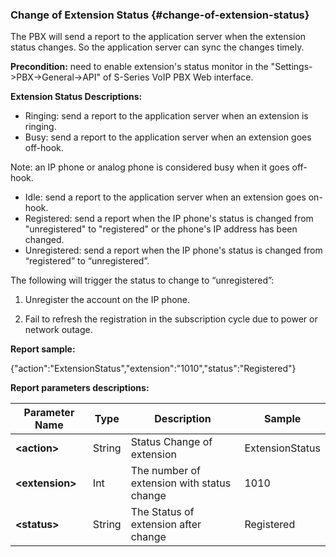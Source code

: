 ### Change of Extension Status {#change-of-extension-status}

The PBX will send a report to the application server when the extension status changes. So the application server can sync the changes timely.

**Precondition:** need to enable extension's status monitor in the "Settings-&gt;PBX-&gt;General-&gt;API" of S-Series VoIP PBX Web interface.

**Extension Status Descriptions:**

* Ringing: send a report to the application server when an extension is ringing.
* Busy: send a report to the application server when an extension goes off-hook.

Note: an IP phone or analog phone is considered busy when it goes off-hook.

* Idle: send a report to the application server when an extension goes on-hook.
* Registered: send a report when the IP phone's status is changed from "unregistered" to "registered" or the phone's IP address has been changed.
* Unregistered: send a report when the IP phone's status is changed from “registered” to “unregistered”.

The following will trigger the status to change to “unregistered”:

1. Unregister the account on the IP phone.

2. Fail to refresh the registration in the subscription cycle due to power or network outage.

**Report sample:**

{"action":"ExtensionStatus","extension":"1010","status":"Registered"}

**Report parameters descriptions:**

| **Parameter Name** | **Type** | **Description** | **Sample** |
| --- | --- | --- | --- |
| **&lt;action&gt;** | String | Status Change of extension | ExtensionStatus |
| **&lt;extension&gt;** | Int | The number of extension with status change | 1010 |
| **&lt;status&gt;** | String | The Status of extension after change | Registered |



